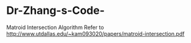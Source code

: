# Dr-Zhang-s-Code-
Matroid Intersection Algorithm 
Refer to http://www.utdallas.edu/~kam093020/papers/matroid-intersection.pdf
